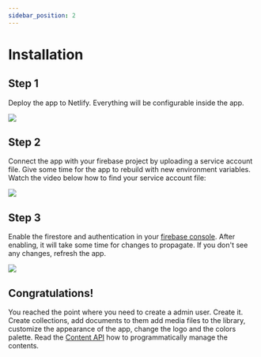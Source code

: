 ```yaml
---
sidebar_position: 2
---
```


# Installation

## Step 1

Deploy the app to Netlify.
Everything will be configurable inside the app.

[<img src="https://www.netlify.com/img/deploy/button.svg"/>](https://app.netlify.com/start/deploy?repository=https://github.com/rromikas/fireck-dboard)

## Step 2

Connect the app with your firebase project by uploading a service account file. Give some time for the app to rebuild with new environment variables. Watch the video below how to find your service account file:

[<img src="https://img.youtube.com/vi/x_vhtPSV7s8/0.jpg"/>](https://www.youtube.com/watch?v=x_vhtPSV7s8)

## Step 3

Enable the firestore and authentication in your [firebase console](https://console.firebase.google.com/). After enabling, it will take some time for changes to propagate. If you don't see any changes, refresh the app.

[<img src="https://img.youtube.com/vi/cd5vi0qylmE/0.jpg"/>](https://www.youtube.com/watch?v=cd5vi0qylmE)

## Congratulations!

You reached the point where you need to create a admin user. Create it. Create collections, add documents to them add media files to the library, customize the appearance of the app, change the logo and the colors palette. Read the [Content API](/docs/content-api/authorization) how to programmatically manage the contents.
